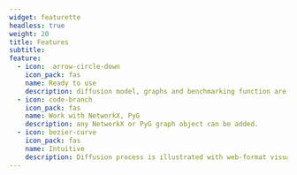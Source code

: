 ```yaml
---
widget: featurette
headless: true
weight: 20
title: Features
subtitle:
feature:
  - icon:  arrow-circle-down
    icon_pack: fas
    name: Ready to use
    description: diffusion model, graphs and benchmarking function are ready-to-use
  - icon: code-branch
    icon_pack: fas
    name: Work with NetworkX, PyG
    description: any NetworkX or PyG graph object can be added.
  - icon: bezier-curve
    icon_pack: fas
    name: Intuitive
    description: Diffusion process is illustrated with web-format visualization
---
```

